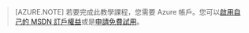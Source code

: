 ﻿> [AZURE.NOTE]
> 若要完成此教學課程，您需要 Azure 帳戶。您可以<a href="/pricing/member-offers/msdn-benefits-details/?WT.mc_id=A85619ABF" target="_blank">啟用自己的 MSDN 訂戶權益</a>或是<a href="/pricing/free-trial/?WT.mc_id=A85619ABF" target="_blank">申請免費試用</a>。


<!--HONumber=49-->